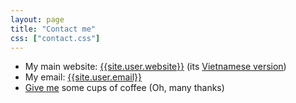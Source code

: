 ```yaml
---
layout: page
title: "Contact me"
css: ["contact.css"]
---
```


- My main website: [{{site.user.website}}](https://{{site.user.website}}) (its [Vietnamese version](https://vn.{{site.user.website}}))
- My email: [{{site.user.email}}](mailto:{{site.user.email}})
- [Give me](https://www.paypal.me/DinhAnhThi) some cups of coffee (Oh, many thanks)
